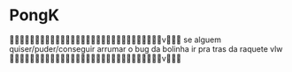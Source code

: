 # PongK
🥶😎🥵🥶😎🥵🥶😎🥵🥶😎🥵🥶😎🥵🥶😎🥵🥶😎🥵🥶😎🥵🥶😎🥵🥶😎🥵v🥶😎🥵
se alguem quiser/puder/conseguir arrumar o bug da bolinha ir pra tras da raquete vlw
🥶😎🥵🥶😎🥵🥶😎🥵🥶😎🥵🥶😎🥵🥶😎🥵🥶😎🥵🥶😎🥵🥶😎🥵🥶😎🥵v🥶😎🥵

